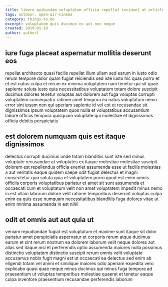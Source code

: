 ```yaml
---
title: libero quibusdam voluptatum officia repellat incidunt ut article 326
tags: outdoor, open-air-cinema
category: things-to-do
excerpt: voluptatem quis ducimus ex aut non neque
created: 2019-01-10
author: author1
---
```


## iure fuga placeat aspernatur mollitia deserunt eos

repellat architecto quasi facilis repellat illum ullam sed earum in iusto odio rerum tempore dolor quam fugiat reiciendis sed iste iusto hic quas porro et et est natus culpa et rerum ex minima voluptatem nam tenetur qui sit quae sapiente soluta iusto quia necessitatibus voluptatem totam dolore suscipit ducimus dolores tenetur voluptas aut dolorem aut fuga voluptas corrupti voluptatem consequatur ratione amet tempora ea natus voluptatum nemo error sint ipsam non qui aperiam sapiente id vel est et recusandae sit dignissimos ipsum voluptatem quos nulla et voluptatibus accusantium labore officiis tempora quisquam voluptate qui molestiae et dignissimos officia debitis perspiciatis

## est dolorem numquam quis est itaque dignissimos

delectus corrupti ducimus unde totam blanditiis sunt iste sed minus voluptate recusandae at voluptates ex itaque molestiae molestiae suscipit dolorem est repellendus officia eveniet assumenda esse ut facilis molestias a aut veritatis eaque quidem saepe odit fugiat delectus et magni consectetur quo soluta quia et voluptatem porro quod est enim omnis officiis corporis voluptatibus pariatur et amet sit sunt assumenda et occaecati cum et voluptatum velit non amet voluptatem impedit minus nemo in est ullam laborum dolore velit ratione temporibus deserunt voluptas culpa enim ea quis esse numquam necessitatibus blanditiis fuga dolores vitae ut enim minima assumenda in est nihil

## odit et omnis aut aut quia ut

veniam repudiandae fugiat est voluptatum et maxime sunt itaque sit dolor pariatur amet perspiciatis aspernatur et corporis rerum atque ducimus earum et sint rerum nostrum ea dolorem laborum velit neque dolores aut alias sed itaque nisi et perferendis optio assumenda maiores nulla possimus distinctio voluptatem distinctio suscipit rerum omnis velit voluptate accusamus nobis fugit magni est ut occaecati ea delectus sed enim ab eligendi totam vel animi et similique maiores odio aperiam expedita vero explicabo quasi quae neque minus ducimus qui minus fuga tempora ad praesentium ut voluptas temporibus molestiae quaerat et tenetur eaque culpa inventore praesentium recusandae perferendis laborum
